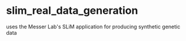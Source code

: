 # slim_real_data_generation
uses the Messer Lab's SLiM application for producing synthetic genetic data
